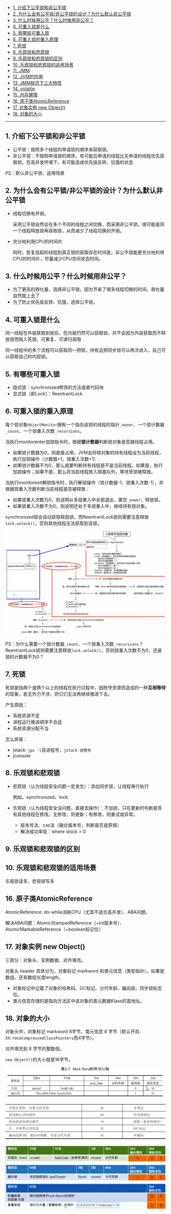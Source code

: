 - [1. 介绍下公平锁和非公平锁](#1-介绍下公平锁和非公平锁)
- [2. 为什么会有公平锁/非公平锁的设计？为什么默认非公平锁](#2-为什么会有公平锁非公平锁的设计为什么默认非公平锁)
- [3. 什么时候用公平？什么时候用非公平？](#3-什么时候用公平什么时候用非公平)
- [4. 可重入锁是什么](#4-可重入锁是什么)
- [5. 有哪些可重入锁](#5-有哪些可重入锁)
- [6. 可重入锁的重入原理](#6-可重入锁的重入原理)
- [7. 死锁](#7-死锁)
- [8. 乐观锁和悲观锁](#8-乐观锁和悲观锁)
- [9. 乐观锁和悲观锁的区别](#9-乐观锁和悲观锁的区别)
- [10. 乐观锁和悲观锁的适用场景](#10-乐观锁和悲观锁的适用场景)
- [11. JMM](#11-jmm)
- [12. JVM的作用](#12-jvm的作用)
- [13. JMM规范下三大特性](#13-jmm规范下三大特性)
- [14. volatile](#14-volatile)
- [15. 内存屏障](#15-内存屏障)
- [16. 原子类AtomicReference](#16-原子类atomicreference)
- [17. 对象实例 new Object()](#17-对象实例-new-object)
- [18. 对象的大小](#18-对象的大小)

---
## 1. 介绍下公平锁和非公平锁

- 公平锁：按照多个线程的申请锁的顺序来获取锁。
- 非公平锁：不按照申请锁的顺序，有可能后申请的线程比先申请的线程优先获取锁。在高并发环境下，有可能造成优先级反转、饥饿的状态

PS：默认非公平锁、适用场景

## 2. 为什么会有公平锁/非公平锁的设计？为什么默认非公平锁

- 线程切换有开销。
    
    采用公平锁自然会在多个不同的线程之间切换，而采用非公平锁，很可能是同一个线程释放锁再获取锁，从而减少了线程切换的开销。

- 充分地利用CPU的时间片

    同时，恢复挂起的线程到真正锁的获取存在时间差，非公平锁能更充分地利用CPU的时间片，尽量减少CPU空间状态时间。

## 3. 什么时候用公平？什么时候用非公平？

- 为了更高的吞吐量，选择非公平锁。因为节省了很多线程切换的时间，吞吐量自然就上去了
- 为了防止优先级反转、饥饿，选择公平锁。

## 4. 可重入锁是什么

同一线程在外层获取到锁后，在内层仍然可以获取锁，并不会因为外层获取而不释放锁而陷入死锁。可重复、可递归调用

同一线程中的多个流程可以获取同一把锁，持有这把同步锁可以再次进入，自己可以获取自己的内部锁。

## 5. 有哪些可重入锁

- 隐式锁：synchronized修饰的方法或者代码块
- 显式锁（即Lock）：ReentrantLock

## 6. 可重入锁的重入原理

每个锁对象`ObjectMonitor`拥有一个指向该锁的线程的指针`_owner`、一个锁计数器`_count`、一个锁重入次数`_recursions`。

当执行monitorenter加锁指令时，根据**锁计数器**判断锁对象是否被线程占用。
- 如果锁计数器为0，则直接占用，JVM会将锁对象的持有线程设为当前线程，执行加锁操作（计数器+1，锁重入次数+1）.
- 如果锁计数器不为0，那么就要判断持有线程是不是当前线程。如果是，执行加锁操作；如果不是，那么将当前线程放入阻塞队列，等待至锁被释放。
  
当执行monitorexit解锁指令时，执行解锁操作（锁计数器-1、锁重入次数-1），并根据锁重入次数判断当前线程是否被释放：
- 如果锁重入次数为0，则说明从多层重入中全部退出，置空`_onwer`，释放锁。
- 如果锁重入次数不为0，则说明还处于多层重入中，继续持有锁对象。


synchronized锁会自动获取释放锁，而ReentrantLock锁则需要注意释放`lock.unlock()`，否则其他线程无法获取到该锁。

![alt text](../../images/image-66.png)

PS：为什么需要一个锁计数器`_count`、一个锁重入次数`_recursions`？ReentrantLock锁则需要注意释放`lock.unlock()`，否则锁重入次数不为0，还是锁的计数器不为0？

## 7. 死锁

死锁是指两个或两个以上的线程在执行过程中，因抢夺资源而造成的一种**互相等待**的现象，若无外力干涉，则它们无法再继续推进下去。

产生原因：
- 系统资源不足
- 进程运行推进顺序不合适 
- 系统资源分配不当

怎么排查：
- jstack: `jps -l`获进程号，`jstack 进程号`
- jconsole

## 8. 乐观锁和悲观锁

- 悲观锁（认为线程安全问题一定发生）：添加同步锁，让线程串行执行
    
    例如，synchronized、lock
- 乐观锁（认为线程安全没问题，直接去操作）：不加锁，只在更新时判断是否有其他线程在修改。无修改，则更新；有修改，则重试或异常。
  - 版本号法、cas法（融合版本号，判断是否是原值）
  - 解决成功率低：where stock > 0

## 9. 乐观锁和悲观锁的区别

## 10. 乐观锁和悲观锁的适用场景

乐观锁读多，悲观锁写多

## 16. 原子类AtomicReference

AtomicReference: do-while消耗CPU（尤其不适合高并发）、ABA问题。

解决ABA问题：AtomicStampedReference（+int版本号）、AtomicMarkableReference（+boolean标记位）


## 17. 对象实例 new Object()

三部分：对象头、实例数据、对齐填充。

对象头 header 具体分为，对象标记 markword 和类元信息（类型指针）。如果是数组，还有数组长度length。

- 对象标记中记载了对象的哈希码、GC标记、分代年龄、偏向锁、同步锁标志位。
- 类元信息存储的是指向方法区中该对象的类元数据Klass的首地址。

## 18. 对象的大小

对象头中，对象标记 markword 8字节，类元信息 8 字节（默认开启`-XX:+UseCompressedClassPointers`而4字节）。

对齐填充到 8 字节的整数倍。

`new Object()`的大小就是16字节。

![alt text](../../images/image-67.png)

![alt text](../../images/image-106.png)

![alt text](../../images/image-116.png)